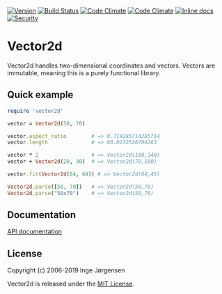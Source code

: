 [![Version](https://img.shields.io/gem/v/vector2d.svg?style=flat)](https://rubygems.org/gems/vector2d)
[![Build Status](https://travis-ci.org/elektronaut/vector2d.svg?branch=master)](https://travis-ci.org/elektronaut/vector2d)
[![Code Climate](https://codeclimate.com/github/elektronaut/vector2d/badges/gpa.svg)](https://codeclimate.com/github/elektronaut/vector2d)
[![Code Climate](https://codeclimate.com/github/elektronaut/vector2d/badges/coverage.svg)](https://codeclimate.com/github/elektronaut/vector2d)
[![Inline docs](http://inch-ci.org/github/elektronaut/vector2d.svg)](http://inch-ci.org/github/elektronaut/vector2d)
[![Security](https://hakiri.io/github/elektronaut/vector2d/master.svg)](https://hakiri.io/github/elektronaut/vector2d/master)

# Vector2d

Vector2d handles two-dimensional coordinates and vectors.
Vectors are immutable, meaning this is a purely functional library.

## Quick example

```ruby
require 'vector2d'

vector = Vector2d(50, 70)

vector.aspect_ratio        # => 0.714285714285714
vector.length              # => 86.0232526704263

vector * 2                 # => Vector2d(100,140)
vector + Vector2d(20, 30)  # => Vector2d(70,100)

vector.fit(Vector2d(64, 64)) # => Vector2d(64,45)

Vector2d.parse([50, 70])   # => Vector2d(50,70)
Vector2d.parse("50x70")    # => Vector2d(50,70)
```

## Documentation

[API documentation](http://rdoc.info/github/elektronaut/vector2d)

## License

Copyright (c) 2006-2019 Inge Jørgensen

Vector2d is released under the [MIT License](http://www.opensource.org/licenses/MIT).
